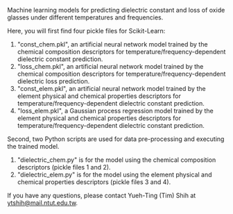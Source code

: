 Machine learning models for predicting dielectric constant and loss of oxide glasses under different temperatures and frequencies.

Here, you will first find four pickle files for Scikit-Learn:
1. "const_chem.pkl", an artificial neural network model trained by the chemical composition descriptors for temperature/frequency-dependent dielectric constant prediction.
2. "loss_chem.pkl", an artificial neural network model trained by the chemical composition descriptors for temperature/frequency-dependent dielectric loss prediction.
3. "const_elem.pkl", an artificial neural network model trained by the element physical and chemical properties descriptors for temperature/frequency-dependent dielectric constant prediction.
4. "loss_elem.pkl", a Gaussian process regression model trained by the element physical and chemical properties descriptors for temperature/frequency-dependent dielectric constant prediction.

Second, two Python scripts are used for data pre-processing and executing the trained model.
1. "dielectric_chem.py" is for the model using the chemical composition descriptors (pickle files 1 and 2).
2. "dielectric_elem.py" is for the model using the element physical and chemical properties descriptors (pickle files 3 and 4).  

If you have any questions, please contact Yueh-Ting (Tim) Shih at ytshih@mail.ntut.edu.tw.
